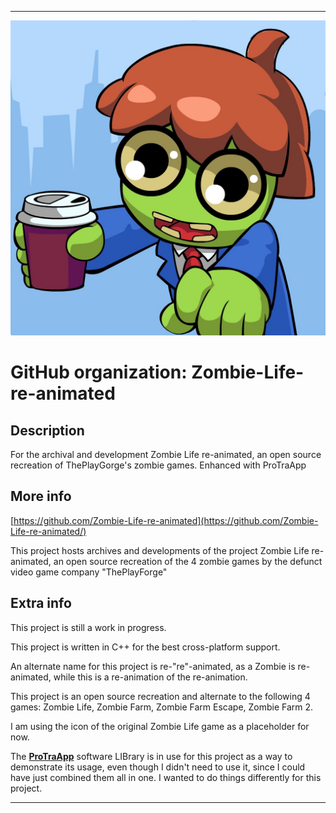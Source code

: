 
***

![ZombieLifeIcon.jpeg failed to load. The file may be missing or corrupt. Check the file path for errors first.](/AdditionalInfo/2/Zombie-Life-re-animated/ZombieLifeIcon.jpeg)

# GitHub organization: Zombie-Life-re-animated

## Description

For the archival and development Zombie Life re-animated, an open source recreation of ThePlayGorge's zombie games. Enhanced with ProTraApp

## More info

[https://github.com/Zombie-Life-re-animated](https://github.com/Zombie-Life-re-animated/)

This project hosts archives and developments of the project Zombie Life re-animated, an open source recreation of the 4 zombie games by the defunct video game company "ThePlayForge"

## Extra info

This project is still a work in progress.

This project is written in C++ for the best cross-platform support.

An alternate name for this project is re-"re"-animated, as a Zombie is re-animated, while this is a re-animation of the re-animation.

This project is an open source recreation and alternate to the following 4 games: Zombie Life, Zombie Farm, Zombie Farm Escape, Zombie Farm 2.

I am using the icon of the original Zombie Life game as a placeholder for now.

The **[ProTraApp](/AdditionalInfo/1/ProTraApp/)** software LIBrary is in use for this project as a way to demonstrate its usage, even though I didn't need to use it, since I could have just combined them all in one. I wanted to do things differently for this project.

***
